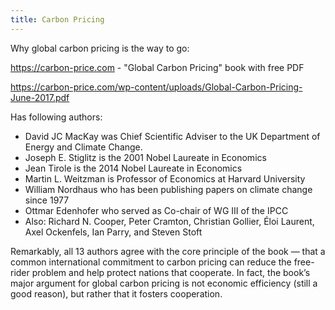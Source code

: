 ```yaml
---
title: Carbon Pricing
---
```


Why global carbon pricing is the way to go:

https://carbon-price.com - "Global Carbon Pricing" book with free PDF

https://carbon-price.com/wp-content/uploads/Global-Carbon-Pricing-June-2017.pdf 

Has following authors:

* David JC MacKay was Chief Scientific Adviser to the UK Department of Energy and Climate Change.
* Joseph E. Stiglitz is the 2001 Nobel Laureate in Economics
* Jean Tirole is the 2014 Nobel Laureate in Economics
* Martin L. Weitzman is Professor of Economics at Harvard University
* William Nordhaus who has been publishing papers on climate change since 1977
* Ottmar Edenhofer who served as Co-chair of WG III of the IPCC
* Also: Richard N. Cooper, Peter Cramton, Christian Gollier, Éloi Laurent, Axel Ockenfels, Ian Parry, and Steven Stoft

Remarkably, all 13 authors agree with the core principle of the book — that a common international commitment to carbon pricing can reduce the free-rider problem and help protect nations that cooperate. In fact, the book’s major argument for global carbon pricing is not economic efficiency (still a good reason), but rather that it fosters cooperation.
